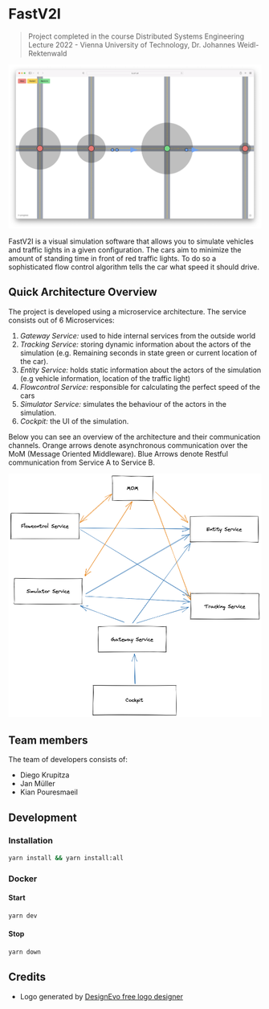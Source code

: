 # FastV2I

> Project completed in the course Distributed Systems Engineering Lecture 2022 - Vienna University of Technology, Dr.
> Johannes Weidl-Rektenwald

![Picture of a running simulation](docs/demo_simulation.png)

FastV2I is a visual simulation software that allows you to simulate vehicles and traffic lights in a given
configuration. The cars aim to minimize the amount of standing time in front of red traffic lights. To do so a
sophisticated flow control algorithm tells the car what speed it should drive.

## Quick Architecture Overview

The project is developed using a microservice architecture. The service consists out of 6 Microservices:

1. _Gateway Service:_ used to hide internal services from the outside world
2. _Tracking Service:_ storing dynamic information about the actors of the simulation (e.g. Remaining seconds in state
   green or current location of the car).
3. _Entity Service:_ holds static information about the actors of the simulation (e.g vehicle information, location of
   the traffic light)
4. _Flowcontrol Service:_ responsible for calculating the perfect speed of the cars
5. _Simulator Service:_ simulates the behaviour of the actors in the simulation.
6. _Cockpit:_ the UI of the simulation.

Below you can see an overview of the architecture and their communication channels. Orange arrows denote asynchronous
communication over the MoM (Message Oriented Middleware). Blue Arrows denote Restful communication from Service A to
Service B.

![FastV2I Architecture Communication Channels](docs/architektur_designdokument/figures/whole_system_communication.png)

## Team members

The team of developers consists of:

* Diego Krupitza
* Jan Müller
* Kian Pouresmaeil

## Development

### Installation

```bash
yarn install && yarn install:all
```

### Docker

#### Start

```bash
yarn dev
````

#### Stop

```bash
yarn down
```

## Credits

- Logo generated by [DesignEvo free logo designer](https://www.designevo.com/)
